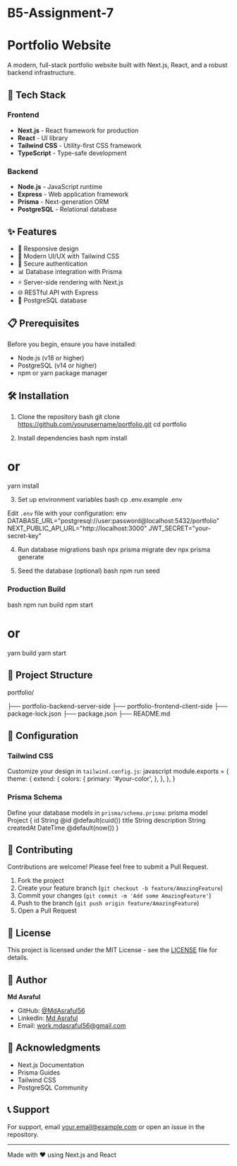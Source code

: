 # B5-Assignment-7

# Portfolio Website

A modern, full-stack portfolio website built with Next.js, React, and a robust backend infrastructure.

## 🚀 Tech Stack

### Frontend

-   **Next.js** - React framework for production
-   **React** - UI library
-   **Tailwind CSS** - Utility-first CSS framework
-   **TypeScript** - Type-safe development

### Backend

-   **Node.js** - JavaScript runtime
-   **Express** - Web application framework
-   **Prisma** - Next-generation ORM
-   **PostgreSQL** - Relational database

## ✨ Features

-   📱 Responsive design
-   🎨 Modern UI/UX with Tailwind CSS
-   🔐 Secure authentication
-   📊 Database integration with Prisma
-   ⚡ Server-side rendering with Next.js
-   🌐 RESTful API with Express
-   💾 PostgreSQL database

## 📋 Prerequisites

Before you begin, ensure you have installed:

-   Node.js (v18 or higher)
-   PostgreSQL (v14 or higher)
-   npm or yarn package manager

## 🛠 Installation

1. Clone the repository
   bash
   git clone https://github.com/yourusername/portfolio.git
   cd portfolio

2. Install dependencies
   bash
   npm install

# or

yarn install

3. Set up environment variables
   bash
   cp .env.example .env

Edit `.env` file with your configuration:
env
DATABASE_URL="postgresql://user:password@localhost:5432/portfolio"
NEXT_PUBLIC_API_URL="http://localhost:3000"
JWT_SECRET="your-secret-key"

4. Run database migrations
   bash
   npx prisma migrate dev
   npx prisma generate

5. Seed the database (optional)
   bash
   npm run seed

### Production Build

bash
npm run build
npm start

# or

yarn build
yarn start

## 📁 Project Structure

portfolio/

├── portfolio-backend-server-side
├── portfolio-frontend-client-side
├── package-lock.json
├── package.json
├── README.md

## 🔧 Configuration

### Tailwind CSS

Customize your design in `tailwind.config.js`:
javascript
module.exports = {
theme: {
extend: {
colors: {
primary: '#your-color',
},
},
},
}

### Prisma Schema

Define your database models in `prisma/schema.prisma`:
prisma
model Project {
id String @id @default(cuid())
title String
description String
createdAt DateTime @default(now())
}

## 🤝 Contributing

Contributions are welcome! Please feel free to submit a Pull Request.

1. Fork the project
2. Create your feature branch (`git checkout -b feature/AmazingFeature`)
3. Commit your changes (`git commit -m 'Add some AmazingFeature'`)
4. Push to the branch (`git push origin feature/AmazingFeature`)
5. Open a Pull Request

## 📄 License

This project is licensed under the MIT License - see the [LICENSE](LICENSE) file for details.

## 👤 Author

**Md Asraful**

-   GitHub: [@MdAsraful56](https://github.com/MdAsraful56)
-   LinkedIn: [Md Asraful](https://linkedin.com/in/asraful4)
-   Email: work.mdasraful56@gmail.com

## 🙏 Acknowledgments

-   Next.js Documentation
-   Prisma Guides
-   Tailwind CSS
-   PostgreSQL Community

## 📞 Support

For support, email your.email@example.com or open an issue in the repository.

---

Made with ❤ using Next.js and React
